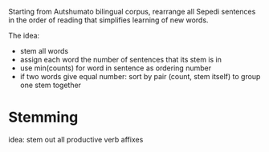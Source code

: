 Starting from Autshumato bilingual corpus, rearrange all Sepedi sentences in the order of reading that simplifies learning of new words.

The idea:
- stem all words
- assign each word the number of sentences that its stem is in
- use min(counts) for word in sentence as ordering number
- if two words give equal number: sort by pair (count, stem itself) to group one stem together 


# Stemming

idea: stem out all productive verb affixes
